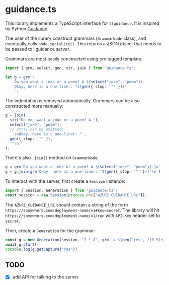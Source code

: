 # guidance.ts

This library implements a TypeScript interface for `llguidance`.
It is inspired by Python [Guidance](https://github.com/guidance-ai/guidance).

The user of the library construct grammars (`GrammarNode` class),
and eventually calls `node.serialize()`.
This returns a JSON object that needs to be passed to llguidance server.

Grammars are most easily constructed using `grm` tagged template.

```ts
import { grm, select, gen, str, join } from "guidance-ts";

let g = grm`\
    Do you want a joke or a poem? A ${select("joke", "poem")}.
    Okay, here is a one-liner: "${gen({ stop: '"' })}"
    `;
```

The indentation is removed automatically.
Grammars can be also constructed more manually:

```ts
g = join(
  str("Do you want a joke or a poem? A "),
  select("joke", "poem"),
  // str() can be omitted:
  '.\nOkay, here is a one-liner: "',
  gen({ stop: '"' }),
  '"\n'
);
```

There's also `.join()` method on `GrammarNode`:

```ts
g = grm`Do you want a joke or a poem? A ${select("joke", "poem")}.\n`
g = g.join(grm`Okay, here is a one-liner: "${gen({ stop: '"' })}"\n`)
```

To interact with the server, first create a `Session` instance:

```ts
import { Session, Generation } from "guidance-ts";
const session = new Session(process.env["AZURE_GUIDANCE_URL"]);
```

The `AZURE_GUIDANCE_URL` should contain a string of the form 
`https://somewhere.com/deployment-name/v1#key=secret`.
The library will hit `https://somewhere.com/deployment-name/v1/run`
with `API-Key` header set to `secret`.

Then, create a `Generation` for the grammar:

```ts
const g = new Generation(session, "7 * 8", grm` = ${gen("res", /[0-9]+/, { stop: '\n' })}\n`);
await g.start()
console.log(g.getCapture("res"))
```


## TODO

- [x] add API for talking to the server
